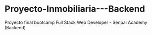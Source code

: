 # Proyecto-Inmobiliaria---Backend
Proyecto final bootcamp Full Stack Web Developer - Senpai Academy (Backend)
